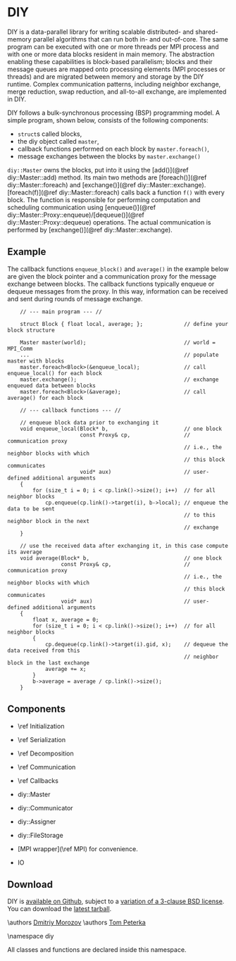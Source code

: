 DIY
===

DIY is a data-parallel library for writing scalable distributed- and shared-memory parallel
algorithms that can run both in- and out-of-core. The same program can be executed with one
or more threads per MPI process and with one or more data blocks resident in main memory.  The
abstraction enabling these capabilities is block-based parallelism; blocks and their message
queues are mapped onto processing elements (MPI processes or threads) and are migrated between
memory and storage by the DIY runtime. Complex communication patterns, including neighbor
exchange, merge reduction, swap reduction, and all-to-all exchange, are implemented in DIY.


DIY follows a bulk-synchronous processing (BSP) programming model. A simple program, shown
below, consists of the following components:

- `struct`s called blocks,
- the diy object called `master`,
- callback functions performed on each block by `master.foreach()`,
- message exchanges between the blocks by `master.exchange()`

`diy::Master` owns the blocks, put into it using the [add()](@ref diy::Master::add) method.
Its main two methods are [foreach()](@ref diy::Master::foreach) and [exchange()](@ref diy::Master::exchange).
[foreach(f)](@ref diy::Master::foreach) calls back a function `f()`
with every block.  The function is responsible for performing computation and scheduling
communication using [enqueue()](@ref diy::Master::Proxy::enqueue)/[dequeue()](@ref diy::Master::Proxy::dequeue) operations.
The actual communication is performed by [exchange()](@ref diy::Master::exchange).

Example
-------

The callback functions `enqueue_block()` and `average()` in the example below are given the
block pointer and a communication proxy for the message exchange between blocks. The callback
functions typically enqueue or dequeue messages from the proxy. In this way, information can be
received and sent during rounds of message exchange.

~~~~{.cpp}
    // --- main program --- //

    struct Block { float local, average; };             // define your block structure

    Master master(world);                               // world = MPI_Comm
    ...                                                 // populate master with blocks
    master.foreach<Block>(&enqueue_local);              // call enqueue_local() for each block
    master.exchange();                                  // exchange enqueued data between blocks
    master.foreach<Block>(&average);                    // call average() for each block

    // --- callback functions --- //

    // enqueue block data prior to exchanging it
    void enqueue_local(Block* b,                        // one block
                       const Proxy& cp,                 // communication proxy
                                                        // i.e., the neighbor blocks with which
                                                        // this block communicates
                       void* aux)                       // user-defined additional arguments
    {
        for (size_t i = 0; i < cp.link()->size(); i++)  // for all neighbor blocks
            cp.enqueue(cp.link()->target(i), b->local); // enqueue the data to be sent
                                                        // to this neighbor block in the next
                                                        // exchange
    }

    // use the received data after exchanging it, in this case compute its average
    void average(Block* b,                              // one block
                 const Proxy& cp,                       // communication proxy
                                                        // i.e., the neighbor blocks with which
                                                        // this block communicates
                 void* aux)                             // user-defined additional arguments
    {
        float x, average = 0;
        for (size_t i = 0; i < cp.link()->size(); i++)  // for all neighbor blocks
        {
            cp.dequeue(cp.link()->target(i).gid, x);    // dequeue the data received from this
                                                        // neighbor block in the last exchange
            average += x;
        }
        b->average = average / cp.link()->size();
    }
~~~~


Components
----------

 - \ref Initialization
 - \ref Serialization
 - \ref Decomposition
 - \ref Communication
 - \ref Callbacks

 - diy::Master
 - diy::Communicator
 - diy::Assigner
 - diy::FileStorage
 - [MPI wrapper](\ref MPI) for convenience.
 - IO

Download
--------

DIY is [available on Github](http://github.com/diatomic/diy2), subject to a [variation of a
3-clause BSD license](https://github.com/diatomic/diy2/blob/master/LICENSE.txt).  You can
download the [latest tarball](https://github.com/diatomic/diy2/archive/master.tar.gz).

\authors [Dmitriy Morozov](http://mrzv.org)
\authors [Tom Peterka](http://www.mcs.anl.gov/~tpeterka/)

\namespace diy

All classes and functions are declared inside this namespace.
